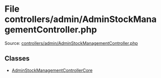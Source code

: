 File controllers/admin/AdminStockManagementController.php
=========

Source: [controllers/admin/AdminStockManagementController.php](https://github.com/PrestaShop/PrestaShop/blob/1.6.0.6/controllers/admin/AdminStockManagementController.php)


Classes
-------

* [AdminStockManagementControllerCore](class.AdminStockManagementControllerCore.md)

